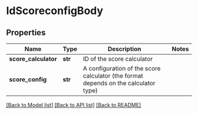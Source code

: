 # IdScoreconfigBody

## Properties
Name | Type | Description | Notes
------------ | ------------- | ------------- | -------------
**score_calculator** | **str** | ID of the score calculator | 
**score_config** | **str** | A configuration of the score calculator (the format depends on the calculator type) | 

[[Back to Model list]](../README.md#documentation-for-models) [[Back to API list]](../README.md#documentation-for-api-endpoints) [[Back to README]](../README.md)

